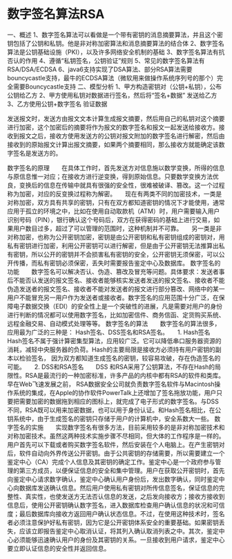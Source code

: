 # 数字签名算法RSA
一、概述
1、数字签名算法可以看做是一个带有密钥的消息摘要算法，并且这个密钥包括了公钥和私钥。他是非对称加密算法和消息摘要算法的结合体
2、数字签名算法是公钥基础设施（PKI），以及许多网络安全机制的基础
3、数字签名算法有抗否认的作用
4、遵循“私钥签名，公钥验证”规则
5、常见的数字签名算法有RSA/DSA/ECDSA
6、java6支持实现了DSA算法、部分RSA算法需要bouncycastle支持，最牛的ECDSA算法（微软用来做操作系统序列号的那个）完全需要Bouncycastle支持
二、模型分析
1、甲方构造密钥对（公钥+私钥），公布公钥给乙方
2、甲方使用私钥对数据进行签名，然后将“签名+数据” 发送给乙方
3、乙方使用公钥+数字签名 验证数据


发送报文时，发送方由报文文本计算生成报文摘要，然后用自己的私钥对这个摘要进行加密，这个加密后的摘要将作为报文的数字签名和报文一起发送给接收方。接收到报文之后，接收方使用发送方的公钥对报文附加的数字签名进行解密，然后由接收到的原始报文计算出报文摘要，如果两个摘要相同，那么接收方就能确定该数字签名是发送方的。


数字签名的原理　　在具体工作时，首先发送方对信息施以数学变换，所得的信息与原信息惟一对应；在接收方进行逆变换，得到原始信息。只要数学变换方法优良，变换后的信息在传输中就具有很强的安全性，很难被破译、篡改。这一个过程称为加密，对应的反变换过程称为解密。　　现在有两类不同的加密技术，一类是对称加密，双方具有共享的密钥，只有在双方都知道密钥的情况下才能使用，通常应用于孤立的环境之中，比如在使用自动取款机（ATM）时，用户需要输入用户识别号码（PIN），银行确认这个号码后，双方在获得密码的基础上进行交易，如果用户数目过多，超过了可以管理的范围时，这种机制并不可靠。　　另一类是非对称加密，也称为公开密钥加密，密钥是由公开密钥和私有密钥组成的密钥对，用私有密钥进行加密，利用公开密钥可以进行解密，但是由于公开密钥无法推算出私有密钥，所以公开的密钥并不会损害私有密钥的安全，公开密钥无须保密，可以公开传播，而私有密钥必须保密，丢失时需要报告鉴定中心及数据库。
数字签名的功能　　数字签名可以解决否认、伪造、篡改及冒充等问题。具体要求：发送者事后不能否认发送的报文签名、接收者能够核实发送者发送的报文签名、接收者不能伪造发送者的报文签名、接收者不能对发送者的报文进行部分篡改、网络中的某一用户不能冒充另一用户作为发送者或接收者。数字签名的应用范围十分广泛，在保障电子数据交换（EDI）的安全性上是一个突破性的进展，凡是需要对用户的身份进行判断的情况都可以使用数字签名，比如加密信件、商务信函、定货购买系统、远程金融交易、自动模式处理等等。
数字签名的算法　　数字签名的算法很多， 应用最为广泛的三种是： Hash签名、DSS签名和RSA签名。　　1. Hash签名　　Hash签名不属于强计算密集型算法，应用较广泛。它可以降低串口服务器资源的消耗，减轻中央服务器的负荷。Hash的主要局限是接收方必须持有用户密钥的副本以检验签名， 因为双方都知道生成签名的密钥，较容易攻破，存在伪造签名的可能。　　2. DSS和RSA签名　　DSS 和RSA采用了公钥算法，不存在Hash的局限性。RSA是最流行的一种加密标准，许多产品的内核中都有RSA的软件和类库。早在Web飞速发展之前， RSA数据安全公司就负责数字签名软件与Macintosh操作系统的集成，在Apple的协作软件PowerTalk上还增加了签名拖放功能，用户只要把需要加密的数据拖到相应的图标上，就完成了电子形式的数字签名。与DSS不同，RSA既可以用来加密数据，也可以用于身份认证。和Hash签名相比，在公钥系统中，由于生成签名的密钥只存储于用户的计算机中，安全系数大一些。
数字签名的实施　　实现数字签名有很多方法，目前采用较多的是非对称加密技术和对称加密技术。虽然这两种技术实施步骤不尽相同，但大体的工作程序是一样的。用户首先可以下载或者购买数字签名软件，然后安装在个人电脑上。在产生密钥对后，软件自动向外界传送公开密钥。由于公共密钥的存储需要，所以需要建立一个鉴定中心（CA）完成个人信息及其密钥的确定工作。鉴定中心是一个政府参与管理的第三方成员，以便保证信息的安全和集中管理。用户在获取公开密钥时，首先向鉴定中心请求数字确认，鉴定中心确认用户身份后，发出数字确认，同时鉴定中心向数据库发送确认信息。然后用户使用私有密钥对所传信息签名，保证信息的完整性、真实性，也使发送方无法否认信息的发送，之后发向接收方；接收方接收到信息后，使用公开密钥确认数字签名，进入数据库检查用户确认信息的状况和可信度；最后数据库向接收方返回用户确认状态信息。不过，在使用这种技术时，签名者必须注意保护好私有密钥，因为它是公开密钥体系安全的重要基础。如果密钥丢失，应该立即报告鉴定中心取消认证，将其列入确认取消列表之中。其次，鉴定中心必须能够迅速确认用户的身份及其密钥的关系。一旦接收到用户请求，鉴定中心要立即认证信息的安全性并返回信息。
